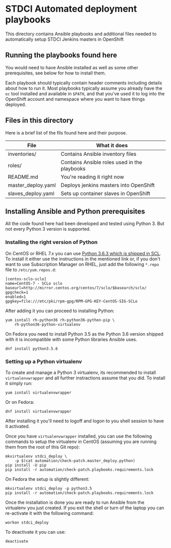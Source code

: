 STDCI Automated deployment playbooks
====================================

This directory contains Ansible playbooks and additional files needed to
automatically setup STDCI Jenkins masters in OpenShift

Running the playbooks found here
--------------------------------

You would need to have Ansible installed as well as some other
prerequisites, see below for how to install them.

Each playbook should typically contain header comments including details
about how to run it. Most playbooks typically assume you already have
the `oc` tool installed and available in `$PATH`, and that you've used
it to log into the OpenShift account and namespace where you want to
have things deployed.

Files in this directory
-----------------------

Here is a brief list of the fils found here and their purpose.

File               | What it does
------------------ | ---------------------------------------------------
inventories/       | Contains Ansible inventory files
roles/             | Contains Ansible roles used in the playbooks
README.md          | You're reading it right now
master_deploy.yaml | Deploys jenkins masters into OpenShift
slaves_deploy.yaml | Sets up container slaves in OpenShift

Installing Ansible and Python prerequisites
-------------------------------------------

All the code found here had been developed and tested using Python 3.
But not every Python 3 version is supported.

### Installing the right version of Python

On CentOS or RHEL 7.x you can use [Python 3.6.3 which is shipped in
SCL][1]. To install it either use the instructions in the mentioned link
or, if you don't want to use Subscription Manager on RHEL, just add the
following `*.repo` file to `/etc/yum.repos.d`:

    [centos-sclo-sclo]
    name=CentOS-7 - SCLo sclo
    baseurl=http://mirror.centos.org/centos/7/sclo/$basearch/sclo/
    gpgcheck=1
    enabled=1
    gpgkey=file:///etc/pki/rpm-gpg/RPM-GPG-KEY-CentOS-SIG-SCLo

After adding it you can proceed to installing Python:

    yum isntall rh-python36 rh-python36-python-pip \
        rh-python36-python-virtualenv

On Fedora you need to install Python 3.5 as the Python 3.6 version
shipped with it is incompatible with some Python libraries Ansible uses.

    dnf install python3.5.6

### Setting up a Python virtualenv

To create and manage a Python 3 virtualenv, its recommended to install
`virtualenvwrapper` and all further instractions assume that you did. To
install it simply run:

    yum isntall virtualenvwrapper

Or on Fedora:

    dnf install virtualenvwrapper

After installing it you'll need to logoff and logon to you shell session
to have it activated.

Once you have `virtualenvwrapper` installed, you can use the following
commands to setup the virtualenv in CentOS (assuming you are running
them from the root of this Git repo):

    mkvirtualenv stdci_deploy \
        -p $(cat automation/check-patch.master_deploy.python)
    pip install -U pip
    pip install -r automation/check-patch.playbooks.requirements.lock

On Fedora the setup is slightly different:

    mkvirtualenv stdci_deploy -p python3.5
    pip install -r automation/check-patch.playbooks.requirements.lock

Once the installation is done you are ready to run Ansible from the
virtualenv you just created. If you exit the shell or turn of the laptop
you can re-activate it with the following command:

    workon stdci_deploy

To deactivate it you can use:

    deactivate

[1]: https://www.softwarecollections.org/en/scls/rhscl/rh-python36/
